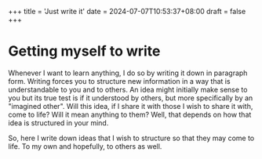 +++
title = 'Just write it'
date = 2024-07-07T10:53:37+08:00
draft = false
+++

# Getting myself to write

Whenever I want to learn anything, I do so by writing it down in paragraph form. Writing forces you to structure new information in a way that is understandable to you and to others. An idea might initially make sense to you but its true test is if it understood by others, but more specifically by an "imagined other". Will this idea, if I share it with those I wish to share it with, come to life? Will it mean anything to them? Well, that depends on how that idea is structured in your mind.

So, here I write down ideas that I wish to structure so that they may come to life. To my own and hopefully, to others as well. 

